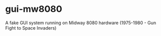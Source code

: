 # gui-mw8080
A fake GUI system running on Midway 8080 hardware (1975-1980 - Gun Fight to Space Invaders)
